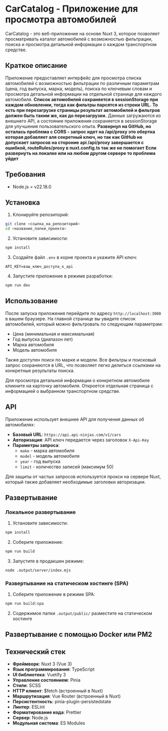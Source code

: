 # CarCatalog - Приложение для просмотра автомобилей

CarCatalog - это веб-приложение на основе Nuxt 3, которое позволяет просматривать каталог автомобилей с возможностью фильтрации, поиска и просмотра детальной информации о каждом транспортном средстве.

## Краткое описание

Приложение предоставляет интерфейс для просмотра списка автомобилей с возможностью фильтрации по различным параметрам (цена, год выпуска, марка, модель), поиска по ключевым словам и просмотра детальной информации на отдельной странице для каждого автомобиля.
**Список автомобилей сохраняется в sessionStorage при каждом обновлении, тогда как фильтры парсятся из строки URL.**
**То есть при перезагрузке страницы результат автомобилей и фильтров должен быть таким же, как до перезагрузки.**
Данные загружаются из внешнего API, а состояние приложения сохраняется в sessionStorage для улучшения пользовательского опыта.
**Развернул на GitHub, но осталась проблема с CORS - запрос идет на /api/proxy это обертка которая добавляет аля секретный ключ, но так как GitHub не допускает запросов на стороние api /api/proxy завершается с ошибкой, routeRules/proxy в nuxt.config.ts так же не помогает**
**Если развернуть на локалке или на любом другом сервере то проблема уйдет**

## Требования

- Node.js = v22.18.0

## Установка

1. Клонируйте репозиторий:

```bash
git clone <ссылка_на_репозиторий>
cd <название_папки_проекта>
```

2. Установите зависимости:

```bash
npm install
```

3. Создайте файл `.env` в корне проекта и укажите API ключ:

```
API_KEY=ваш_ключ_доступа_к_api
```

4. Запустите приложение в режиме разработки:

```bash
npm run dev
```

## Использование

После запуска приложения перейдите по адресу `http://localhost:3000` в вашем браузере. На главной странице вы увидите список автомобилей, который можно фильтровать по следующим параметрам:

- Цена (минимальная и максимальная)
- Год выпуска (диапазон лет)
- Марка автомобиля
- Модель автомобиля

Также доступен поиск по марке и модели. Все фильтры и поисковый запрос сохраняются в URL, что позволяет легко делиться ссылками на конкретные результаты поиска.

Для просмотра детальной информации о конкретном автомобиле кликните на карточку автомобиля. Откроется отдельная страница с информацией о выбранном транспортном средстве.

## API

Приложение использует внешнее API для получения данных об автомобилях:

- **Базовый URL**: `https://api.api-ninjas.com/v1/cars`
- **Авторизация**: API ключ передается через заголовок `X-Api-Key`
- **Параметры запроса**:
  - `make` - марка автомобиля
  - `model` - модель автомобиля
  - `year` - год выпуска
  - `limit` - количество записей (максимум 50)

Для защиты от частых запросов используется прокси на сервере Nuxt, который также добавляет необходимые заголовки авторизации.

## Развертывание

### Локальное развертывание

1. Установите зависимости:

```bash
npm install
```

2. Соберите приложение:

```bash
npm run build
```

3. Запустите в продакшен режиме:

```bash
node .output/server/index.mjs
```

### Развертывание на статическом хостинге (SPA)

1. Соберите приложение в режиме SPA:

```bash
npm run build:spa
```

2. Содержимое папки `.output/public/` разместите на статическом хостинге

## Развертывание с помощью Docker или PM2

## Технический стек

- **Фреймворк**: Nuxt 3 (Vue 3)
- **Язык программирования**: TypeScript
- **UI библиотека**: Vuetify 3
- **Управление состоянием**: Pinia
- **Стили**: SCSS
- **HTTP клиент**: $fetch (встроенный в Nuxt)
- **Маршрутизация**: Vue Router (встроенный в Nuxt)
- **Персистентность**: pinia-plugin-persistedstate
- **Линтер**: ESLint
- **Форматирование кода**: Prettier
- **Сервер**: Node.js
- **Модульная система**: ES Modules
